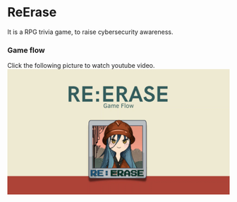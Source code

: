 # ReErase
It is a RPG trivia game, to raise cybersecurity awareness. 

### Game flow
Click the following picture to watch youtube video.
[![GitHub Logo](/GameDescription/image.png)](https://youtu.be/BpgX19oOpwo)
